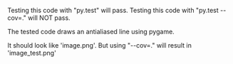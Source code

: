 
Testing this code with "py.test" will pass.
Testing this code with "py.test --cov=." will NOT pass.

The tested code draws an antialiased line using pygame.

It should look like 'image.png'. But using "--cov=." will result in 'image_test.png'
